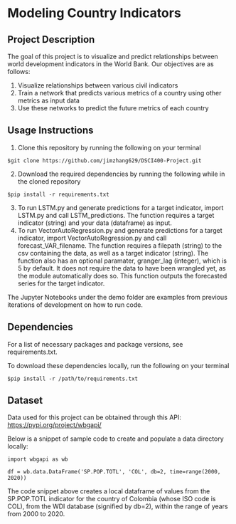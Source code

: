 # Modeling Country Indicators

## Project Description
The goal of this project is to visualize and predict relationships between world development indicators in the World Bank. Our objectives are as follows:
1. Visualize relationships between various civil indicators
2. Train a network that predicts various metrics of a country using other metrics as input data
3. Use these networks to predict the future metrics of each country

## Usage Instructions
1. Clone this repository by running the following on your terminal
```
$git clone https://github.com/jimzhang629/DSCI400-Project.git
```
2. Download the required dependencies by running the following while in the cloned repository
```
$pip install -r requirements.txt
```
3. To run LSTM.py and generate predictions for a target indicator, import LSTM.py and call LSTM_predictions. The function requires a target indicator (string) and your data (dataframe) as input.
4. To run VectorAutoRegression.py and generate predictions for a target indicator, import VectorAutoRegression.py and call forecast_VAR_filename.  The function requires a filepath (string) to the csv containing the data, as well as a target indicator (string). The function also has an optional paramater, granger_lag (integer), which is 5 by default. It does not require the data to have been wrangled yet, as the module automatically does so.  This function outputs the forecasted series for the target indicator.

The Jupyter Notebooks under the demo folder are examples from previous iterations of development on how to run code.

## Dependencies
For a list of necessary packages and package versions, see requirements.txt.

To download these dependencies locally, run the following on your terminal
```
$pip install -r /path/to/requirements.txt
```

## Dataset
Data used for this project can be obtained through this API: https://pypi.org/project/wbgapi/

Below is a snippet of sample code to create and populate a data directory locally:
```
import wbgapi as wb

df = wb.data.DataFrame('SP.POP.TOTL', 'COL', db=2, time=range(2000, 2020))
```
The code snippet above creates a local dataframe of values from the SP.POP.TOTL indicator for the country of Colombia (whose ISO code is COL), from the WDI database (signified by db=2), within the range of years from 2000 to 2020.

